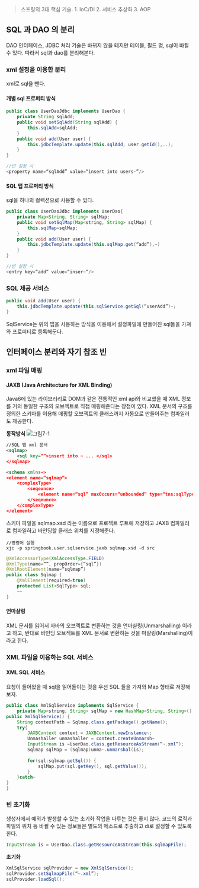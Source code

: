 > 스프링의 3대 핵심 기술. 1. IoC/DI 2. 서비스 추상화 3. AOP

## SQL 과 DAO 의 분리
DAO 인터페이스, JDBC 처리 기술은 바뀌지 않을 테지만 테이블, 필드 명, sql이 바뀔수 있다. 따라서 sql과 dao를 분리해본다.

### xml 설정을 이용한 분리 
xml로 sql을 뺀다. 

#### 개별 sql 프로퍼티 방식 
```java
public class UserDaoJdbc implements UserDao {
	private String sqlAdd;
	public void setSqlAdd(String sqlAdd) {
		this.sqlAdd=sqlAdd;
	}
	public void add(User user) {
		this.jdbcTemplate.update(this.sqlAdd, user.getId(),..);
	}
}

//빈 설정 시
<property name=“sqlAdd” value=“insert into users~”/>
```

#### SQL 맵 프로퍼티 방식
sql을 하나의 컬렉션으로 사용할 수 있다.
```java
public class UserDaoJdbc implements UserDao{
	private Map<String, String> sqlMap;
	public void setSqlMap(Map<string, String> sqlMap) {
		this.sqlMap=sqlMap;
	}
	public void add(User user) {
		this.jdbcTemplate.update(this.sqlMap.get(“add”),~)
	}
}

//빈 설정 시
<entry key=“add” value=“inser~”/>
```

### SQL 제공 서비스 
```java
public void add(User user) {
	this.jdbcTemplate.update(this.sqlService.getSql(“userAdd”)~;
}
```
SqlService는 위의 맵을 사용하는 방식을 이용해서 설정파일에 만들어진 sql들을 가져와 프로퍼티로 등록해둔다.

## 인터페이스 분리와 자기 참조 빈 
### xml 파일 매핑 
#### JAXB (Java Architecture for XML Binding)
Java6에 있는 라이브러리로 DOM과 같은 전통적인 xml api와 비교했을 때 XML 정보를 거의 동일한 구조의 오브젝트로 직접 매핑해준다는 장점이 있다.  XML 문서의 구조를 정의한 스키마를 이용해 매핑할 오브젝트의 클래스까지 자동으로 만들어주는 컴파일러도 제공한다. 

**동작방식**
![그림7-1]() 

```xml
//SQL 맵 xml 문서
<sqlmap>
	<sql key=“”>insert into ~ ... </sql>
</sqlmap>
```

```xml
<schema xmlns~>
<element name=“sqlmap”>
	<complexType>
		<seqeunce>
			<element name=“sql” maxOccurs=“unbounded” type=“tns:sqlType” />
		</seqeunce>
	</complexType>
</element>
```
스키마 파일을 sqlmap.xsd 라는 이름으로 프로젝트 루트에 저장하고 JAXB 컴파일러로 컴파일하고 바인딩할 클래스 위치를 지정해준다.

```
//명령어 실행
xjc -p springbook.user.sqlservice.jaxb sqlmap.xsd -d src
```

```java
@XmlAccessorType(XmlAccessType.FIELD)
@XmlType(name=“”, propOrder={“sql”})
@XmlRootElement(name=“sqlmap”)
public class Sqlmap {
	@XmlElement(required=true)
	protected List<SqlType> sql;
	~~
}
```

#### 언마샬링 
XML 문서를 읽어서 자바의 오브젝트로 변환하는 것을 언마샬링(Unmarshalling) 이라고 하고, 반대로 바인딩 오브젝트를 XML 문서로 변환하는 것을 마샬링(Marshalling)이라고 한다.

### XML 파일을 이용하는 SQL 서비스 
#### XML SQL 서비스
요청이 들어왔을 때 sql을 읽어들이는 것을 우선 SQL 들을 가져와 Map 형태로 저장해보자.

```java
public class XmlSqlService implements SqlService {
	private Map<string, String> sqlMap = new HashMap<String, String>();
public XmlSqlService() {
	String contextPath = Sqlmap.class.getPackage().getName();
	try{
		JAXBContext context = JAXBContext.newInstance~;
		Unmashaller unmashaller = context.createUnmarsh~
		InputStream is =UserDao.class.getResourceAsStream(“~.xml”);
		Sqlmap sqlMap = (Sqlmap)unma~.unmarshal(is);
		
		for(sql:sqlmap.getSql()) {
			sqlMap.put(sql.getKey(), sql.getValue());
		}
	}catch~
}
}
```

### 빈 초기화 
생성자에서 예외가 발생할 수 있는 초기화 작업을 다루는 것은 좋지 않다. 코드의 로직과 파일의 위치 등 바뀔 수 있는 정보들은 별도의 메소드로 추출하고 di로 설정할 수 있도록 한다.

```java
InputStream is = UserDao.class.getResourceAsStream(this.sqlmapFile);
```

**초기화**
```java
XmlSqlService sqlProvider = new XmlSqlService();
sqlProvider.setSqlmapFile(“~.xml”);
sqlProvider.loadSql();
```
